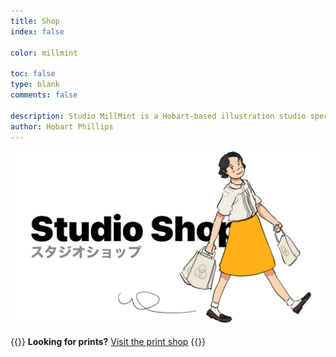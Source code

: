 ```yaml
---
title: Shop
index: false

color: millmint

toc: false
type: blank
comments: false

description: Studio MillMint is a Hobart-based illustration studio specialising in utopian fiction.
author: Hobart Phillips
---
```

<div class="shop-title">
  <img stye="pointer-events: none; cursor: default;" src="/images/mastheads/shop/shop.png">
</div>

{{<hint>}}
**Looking for prints?** [Visit the print shop](https://www.inprnt.com/gallery/melonkony/)
{{</hint>}}

<br>

<div id="my-store-70111085"></div>
<div>
<script data-cfasync="false" type="text/javascript" src="https://app.ecwid.com/script.js?70111085&data_platform=code&data_date=2022-01-17" charset="utf-8"></script><script type="text/javascript"> xProductBrowser("categoriesPerRow=3","views=grid(20,3) list(60) table(60)","categoryView=grid","searchView=list","id=my-store-70111085");</script>
</div>

<!--<div class="shop-grid">
  <a class="item" href="/shop/item/railway-shirt">
    <div class="card">
      <div class="card-img">
        <img src="https://images.millmint.net/images/mastheads/studiomillmint.png">
      </div>
      <h1>Zelda Electric Railway</h1>
      <h2>Tee Shirt</h2>
      <h3>US$25.00</h3>
    </div>
  </a>

  <a class="item" href="/shop/item/railway-shirt">
    <div class="card">
      <div class="card-img">
        <img src="https://images.millmint.net/images/sketches/studiomillmint.png">
      </div>
      <h1>Studio MillMint Tote</h1>
      <h2>Tote Bag</h2>
      <h3>US$20.00</h3>
    </div>
  </a>-->

<style>
.page-meta {
  display: none;
}

article a:hover{
  filter: none;
}

@media screen {
      div#external-portfolio .product-grid {
          clear: right;
          font-family: sans-serif;
          width: 100%;
          box-sizing: border-box;
          -webkit-box-sizing: border-box;
          -moz-box-sizing: border-box;
          font-size: 0;
          margin-top: 0px;
      }
  }
</style>
